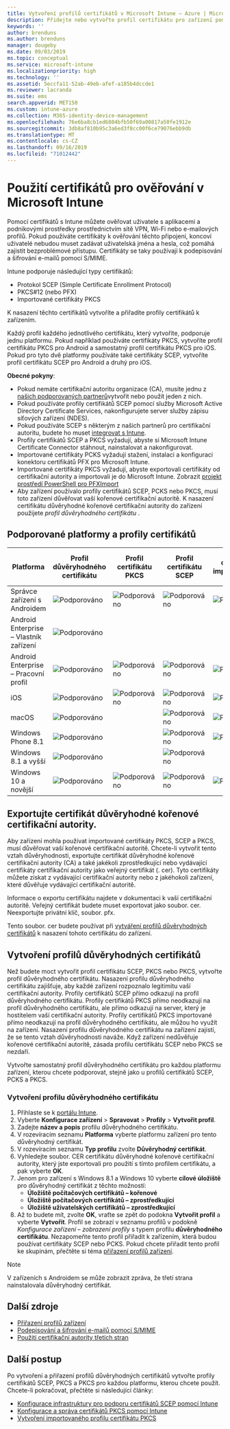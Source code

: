 ```yaml
---
title: Vytvoření profilů certifikátů v Microsoft Intune – Azure | Microsoft Docs
description: Přidejte nebo vytvořte profil certifikátu pro zařízení pomocí konfigurace prostředí certifikátu SCEP nebo PKCS, exportujte veřejný certifikát, vytvořte profil na portálu Azure a pak přiřaďte SCEP nebo PKCS k profilům certifikátů v Microsoft Intune na portálu Azure Portal.
keywords: ''
author: brenduns
ms.author: brenduns
manager: dougeby
ms.date: 09/03/2019
ms.topic: conceptual
ms.service: microsoft-intune
ms.localizationpriority: high
ms.technology: ''
ms.assetid: 5eccfa11-52ab-49eb-afef-a185b4dccde1
ms.reviewer: lacranda
ms.suite: ems
search.appverid: MET150
ms.custom: intune-azure
ms.collection: M365-identity-device-management
ms.openlocfilehash: 76e6ba8cb1ed6804bfb50f69a00817a50fe1912e
ms.sourcegitcommit: 3db8af810b95c3a6ed3f8cc00f6ce79076ebb9db
ms.translationtype: MT
ms.contentlocale: cs-CZ
ms.lasthandoff: 09/16/2019
ms.locfileid: "71012442"
---
```

# <a name="use-certificates-for-authentication-in-microsoft-intune"></a>Použití certifikátů pro ověřování v Microsoft Intune  

Pomocí certifikátů s Intune můžete ověřovat uživatele s aplikacemi a podnikovými prostředky prostřednictvím sítě VPN, Wi-Fi nebo e-mailových profilů. Pokud používáte certifikáty k ověřování těchto připojení, koncoví uživatelé nebudou muset zadávat uživatelská jména a hesla, což pomáhá zajistit bezproblémové přístupu. Certifikáty se taky používají k podepisování a šifrování e-mailů pomocí S/MIME.

Intune podporuje následující typy certifikátů:  

- Protokol SCEP (Simple Certificate Enrollment Protocol)  
- PKCS#12 (nebo PFX)  
- Importované certifikáty PKCS

K nasazení těchto certifikátů vytvoříte a přiřadíte profily certifikátů k zařízením.  

Každý profil každého jednotlivého certifikátu, který vytvoříte, podporuje jednu platformu. Pokud například používáte certifikáty PKCS, vytvoříte profil certifikátu PKCS pro Android a samostatný profil certifikátu PKCS pro iOS. Pokud pro tyto dvě platformy používáte také certifikáty SCEP, vytvoříte profil certifikátu SCEP pro Android a druhý pro iOS.  

**Obecné pokyny**:  
- Pokud nemáte certifikační autoritu organizace (CA), musíte jednu z [našich podporovaných partnerů](certificate-authority-add-scep-overview.md#third-party-certification-authority-partners)vytvořit nebo použít jeden z nich.
- Pokud používáte profily certifikátů SCEP pomocí služby Microsoft Active Directory Certificate Services, nakonfigurujete server služby zápisu síťových zařízení (NDES).
- Pokud používáte SCEP s některým z našich partnerů pro certifikační autoritu, budete ho muset [integrovat s Intune](certificate-authority-add-scep-overview.md#set-up-third-party-ca-integration).
- Profily certifikátů SCEP a PKCS vyžadují, abyste si Microsoft Intune Certificate Connector stáhnout, nainstalovat a nakonfigurovat. 
- Importované certifikáty PCKS vyžadují stažení, instalaci a konfiguraci konektoru certifikátů PFX pro Microsoft Intune.
- Importované certifikáty PKCS vyžadují, abyste exportovali certifikáty od certifikační autority a importovali je do Microsoft Intune. Zobrazit [projekt prostředí PowerShell pro PFXImport](https://github.com/Microsoft/Intune-Resource-Access/tree/develop/src/PFXImportPowershell)
- Aby zařízení používalo profily certifikátů SCEP, PCKS nebo PKCS, musí toto zařízení důvěřovat vaší kořenové certifikační autoritě. K nasazení certifikátu důvěryhodné kořenové certifikační autority do zařízení použijete *profil důvěryhodného certifikátu* .  

## <a name="supported-platforms-and-certificate-profiles"></a>Podporované platformy a profily certifikátů  
| Platforma              | Profil důvěryhodného certifikátu | Profil certifikátu PKCS | Profil certifikátu SCEP | Profil certifikátu importovaného PKCS  |
|--|--|--|--|---|
| Správce zařízení s Androidem | ![Podporováno](./media/certificates-configure/green-check.png) | ![Podporováno](./media/certificates-configure/green-check.png) | ![Podporováno](./media/certificates-configure/green-check.png)|  ![Podporováno](./media/certificates-configure/green-check.png) |
| Android Enterprise <br> – Vlastník zařízení   | ![Podporováno](./media/certificates-configure/green-check.png) |   |  |   |
| Android Enterprise <br> – Pracovní profil    | ![Podporováno](./media/certificates-configure/green-check.png) | ![Podporováno](./media/certificates-configure/green-check.png) | ![Podporováno](./media/certificates-configure/green-check.png) | ![Podporováno](./media/certificates-configure/green-check.png) |
| iOS                   | ![Podporováno](./media/certificates-configure/green-check.png) | ![Podporováno](./media/certificates-configure/green-check.png) | ![Podporováno](./media/certificates-configure/green-check.png) | ![Podporováno](./media/certificates-configure/green-check.png) |
| macOS                 | ![Podporováno](./media/certificates-configure/green-check.png) |   |![Podporováno](./media/certificates-configure/green-check.png)|![Podporováno](./media/certificates-configure/green-check.png)|
| Windows Phone 8.1     |![Podporováno](./media/certificates-configure/green-check.png)  |  | ![Podporováno](./media/certificates-configure/green-check.png)| ![Podporováno](./media/certificates-configure/green-check.png) |
| Windows 8.1 a vyšší |![Podporováno](./media/certificates-configure/green-check.png)  |  |![Podporováno](./media/certificates-configure/green-check.png) |   |
| Windows 10 a novější  | ![Podporováno](./media/certificates-configure/green-check.png) | ![Podporováno](./media/certificates-configure/green-check.png) | ![Podporováno](./media/certificates-configure/green-check.png) | ![Podporováno](./media/certificates-configure/green-check.png) |

## <a name="export-the-trusted-root-ca-certificate"></a>Exportujte certifikát důvěryhodné kořenové certifikační autority.  
Aby zařízení mohla používat importované certifikáty PKCS, SCEP a PKCS, musí důvěřovat vaší kořenové certifikační autoritě. Chcete-li vytvořit tento vztah důvěryhodnosti, exportujte certifikát důvěryhodné kořenové certifikační autority (CA) a také jakékoli zprostředkující nebo vydávající certifikáty certifikační autority jako veřejný certifikát (. cer). Tyto certifikáty můžete získat z vydávající certifikační autority nebo z jakéhokoli zařízení, které důvěřuje vydávající certifikační autoritě.  

Informace o exportu certifikátu najdete v dokumentaci k vaší certifikační autoritě. Veřejný certifikát budete muset exportovat jako soubor. cer.  Neexportujte privátní klíč, soubor. pfx.  

Tento soubor. cer budete používat při [vytváření profilů důvěryhodných certifikátů](#create-trusted-certificate-profiles) k nasazení tohoto certifikátu do zařízení.  

## <a name="create-trusted-certificate-profiles"></a>Vytvoření profilů důvěryhodných certifikátů  
Než budete moct vytvořit profil certifikátu SCEP, PKCS nebo PKCS, vytvořte profil důvěryhodného certifikátu. Nasazení profilu důvěryhodného certifikátu zajišťuje, aby každé zařízení rozpoznalo legitimitu vaší certifikační autority. Profily certifikátů SCEP přímo odkazují na profil důvěryhodného certifikátu. Profily certifikátů PKCS přímo neodkazují na profil důvěryhodného certifikátu, ale přímo odkazují na server, který je hostitelem vaší certifikační autority. Profily certifikátů PKCS importované přímo neodkazují na profil důvěryhodného certifikátu, ale můžou ho využít na zařízení. Nasazení profilu důvěryhodného certifikátu na zařízení zajistí, že se tento vztah důvěryhodnosti naváže. Když zařízení nedůvěřuje kořenové certifikační autoritě, zásada profilu certifikátu SCEP nebo PKCS se nezdaří.  

Vytvořte samostatný profil důvěryhodného certifikátu pro každou platformu zařízení, kterou chcete podporovat, stejně jako u profilů certifikátů SCEP, PCKS a PKCS.  


### <a name="to-create-a-trusted-certificate-profile"></a>Vytvoření profilu důvěryhodného certifikátu  

1. Přihlaste se k [portálu Intune](https://aka.ms/intuneportal).  
2. Vyberte **Konfigurace zařízení** > **Spravovat** > **Profily** > **Vytvořit profil**.  
3. Zadejte **název a popis** profilu důvěryhodného certifikátu.  
4. V rozevíracím seznamu **Platforma** vyberte platformu zařízení pro tento důvěryhodný certifikát.  
5. V rozevíracím seznamu **Typ profilu** zvolte **Důvěryhodný certifikát**.  
6. Vyhledejte soubor. CER certifikátu důvěryhodné kořenové certifikační autority, který jste exportovali pro použití s tímto profilem certifikátu, a pak vyberte **OK**.  
7. Jenom pro zařízení s Windows 8.1 a Windows 10 vyberte **cílové úložiště** pro důvěryhodný certifikát z těchto možností:  
   - **Úložiště počítačových certifikátů – kořenové**
   - **Úložiště počítačových certifikátů – zprostředkující**
   - **Úložiště uživatelských certifikátů – zprostředkující**
8. Až to budete mít, zvolte **OK**, vraťte se zpět do podokna **Vytvořit profil** a vyberte **Vytvořit**.
Profil se zobrazí v seznamu profilů v podokně *Konfigurace zařízení – zobrazení profily* s typem profilu **důvěryhodného certifikátu**.  Nezapomeňte tento profil přiřadit k zařízením, která budou používat certifikáty SCEP nebo PCKS. Pokud chcete přiřadit tento profil ke skupinám, přečtěte si téma [přiřazení profilů zařízení](device-profile-assign.md).

> [!NOTE]  
> V zařízeních s Androidem se může zobrazit zpráva, že třetí strana nainstalovala důvěryhodný certifikát.  

## <a name="additional-resources"></a>Další zdroje  
- [Přiřazení profilů zařízení](device-profile-assign.md)  
- [Podepisování a šifrování e-mailů pomocí S/MIME](certificates-s-mime-encryption-sign.md)  
- [Použití certifikační autority třetích stran](certificate-authority-add-scep-overview.md)  

## <a name="next-steps"></a>Další postup  
Po vytvoření a přiřazení profilů důvěryhodných certifikátů vytvořte profily certifikátů SCEP, PKCS a PKCS pro každou platformu, kterou chcete použít. Chcete-li pokračovat, přečtěte si následující články:  
- [Konfigurace infrastruktury pro podporu certifikátů SCEP pomocí Intune](certificates-scep-configure.md)  
- [Konfigurace a správa certifikátů PKCS pomocí Intune](certficates-pfx-configure.md)  
- [Vytvoření importovaného profilu certifikátu PKCS](certificates-imported-pfx-configure.md#create-a-pkcs-imported-certificate-profile)  

